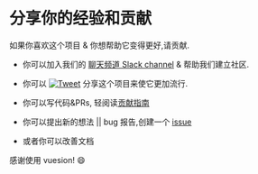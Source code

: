 # 分享你的经验和贡献

如果你喜欢这个项目 & 你想帮助它变得更好,请贡献.

- 你可以加入我们的 [聊天频道 Slack channel](https://slack-vuesion.herokuapp.com/) & 帮助我们建立社区.

- 你可以 [![Tweet](https://img.shields.io/twitter/url/http/shields.io.svg?style=flat)](https://twitter.com/intent/tweet?text=Vuesion%20an%20enterprise%20ready%20boilerplate%20for%20isomorphic,%20progressive%20web%20apps%20with%20Vue.JS&url=https://github.com/vuesion/vuesion&via=vuesion1&hashtags=VueStarter,VueJS,SEO,Enterprise)
  分享这个项目来使它更加流行.

- 你可以写代码&PRs, 轻阅读[贡献指南](https://github.com/vuesion/vuesion/blob/master/.github/CONTRIBUTING.md)

- 你可以提出新的想法 || bug 报告,创建一个 [issue](https://github.com/vuesion/vuesion/issues/new)

- 或者你可以改善文档

感谢使用 vuesion! :smile:
